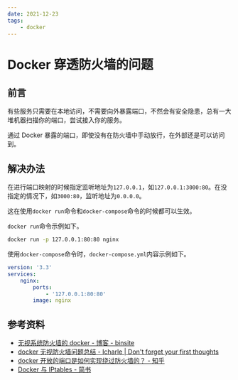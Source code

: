 ```yaml
---
date: 2021-12-23
tags:
    - docker
---
```

# Docker 穿透防火墙的问题

## 前言

有些服务只需要在本地访问，不需要向外暴露端口，不然会有安全隐患，总有一大堆机器扫描你的端口，尝试接入你的服务。

通过 Docker 暴露的端口，即使没有在防火墙中手动放行，在外部还是可以访问到。

<!-- more -->

## 解决办法

在进行端口映射的时候指定监听地址为`127.0.0.1`，如`127.0.0.1:3000:80`。在没指定的情况下，如`3000:80`，监听地址为`0.0.0.0`。

这在使用`docker run`命令和`docker-compose`命令的时候都可以生效。

`docker run`命令示例如下。

```bash
docker run -p 127.0.0.1:80:80 nginx
```

使用`docker-compose`命令时，`docker-compose.yml`内容示例如下。

```yml
version: '3.3'
services:
    nginx:
        ports:
            - '127.0.0.1:80:80'
        image: nginx
```

## 参考资料

- [无视系统防火墙的 docker - 博客 - binsite](https://www.binss.me/blog/docker-pass-through-system-firewall/)
- [docker 无视防火墙问题总结 - Icharle | Don't forget your first thoughts](https://icharle.com/dockeriptables.html)
- [docker 开放的端口是如何实现绕过防火墙的？ - 知乎](https://www.zhihu.com/question/64616650)
- [Docker 与 IPtables - 简书](https://www.jianshu.com/p/69d3ab177655)
